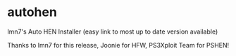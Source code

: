 # autohen
lmn7's Auto HEN Installer (easy link to most up to date version available)

Thanks to lmn7 for this release, Joonie for HFW, PS3Xploit Team for PSHEN!
